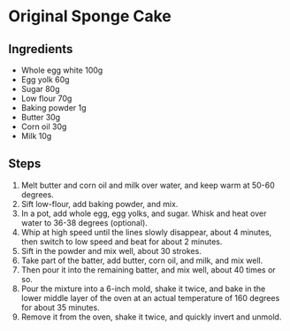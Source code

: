 # Original Sponge Cake

## Ingredients
- Whole egg white 100g
- Egg yolk 60g
- Sugar 80g
- Low flour 70g
- Baking powder 1g
- Butter 30g
- Corn oil 30g
- Milk 10g

## Steps
1. Melt butter and corn oil and milk over water, and keep warm at 50-60 degrees.
2. Sift low-flour, add baking powder, and mix.
3. In a pot, add whole egg, egg yolks, and sugar. Whisk and heat over water to 36-38 degrees (optional).
4. Whip at high speed until the lines slowly disappear, about 4 minutes, then switch to low speed and beat for about 2 minutes.
5. Sift in the powder and mix well, about 30 strokes.
6. Take part of the batter, add butter, corn oil, and milk, and mix well.
7. Then pour it into the remaining batter, and mix well, about 40 times or so.
8. Pour the mixture into a 6-inch mold, shake it twice, and bake in the lower middle layer of the oven at an actual temperature of 160 degrees for about 35 minutes.
9. Remove it from the oven, shake it twice, and quickly invert and unmold.
